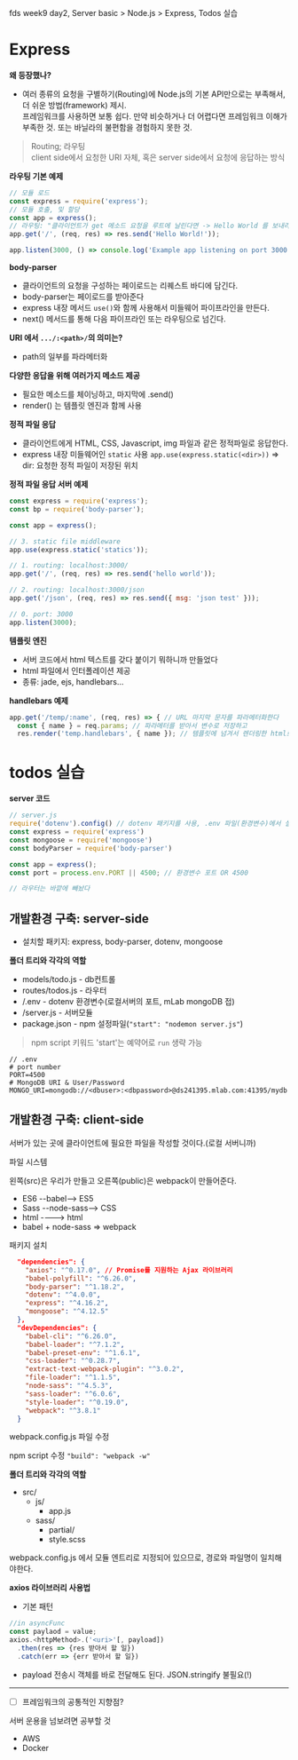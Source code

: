 fds week9 day2, Server basic > Node.js > Express, Todos 실습

# Express

**왜 등장했나?**

* 여러 종류의 요청을 구별하기(Routing)에 Node.js의 기본 API만으로는 부족해서, 더 쉬운 방법(framework) 제시.  
  프레임워크를 사용하면 보통 쉽다. 만약 비슷하거나 더 어렵다면 프레임워크 이해가 부족한 것. 또는 바닐라의 불편함을 경험하지 못한 것.

> Routing; 라우팅  
> client side에서 요청한 URI 자체, 혹은 server side에서 요청에 응답하는 방식

**라우팅 기본 예제**

```js
// 모듈 로드
const express = require('express');
// 모듈 호출, 및 할당
const app = express();
// 라우팅: "클라이언트가 get 메소드 요청을 루트에 날린다면 -> Hello World 를 보내라"
app.get('/', (req, res) => res.send('Hello World!'));

app.listen(3000, () => console.log('Example app listening on port 3000!'));
```

**body-parser**

* 클라이언트의 요청을 구성하는 페이로드는 리퀘스트 바디에 담긴다.
* body-parser는 페이로드를 받아준다
* express 내장 메서드 `use()`와 함께 사용해서 미들웨어 파이프라인을 만든다.
* next() 메서드를 통해 다음 파이프라인 또는 라우팅으로 넘긴다.

**URI 에서 `.../:<path>/`의 의미는?**

* path의 일부를 파라메터화

**다양한 응답을 위해 여러가지 메소드 제공**

* 필요한 메소드를 체이닝하고, 마지막에 .send()
* render() 는 템플릿 엔진과 함께 사용

**정적 파일 응답**

* 클라이언트에게 HTML, CSS, Javascript, img 파일과 같은 정적파일로 응답한다.
* express 내장 미들웨어인 `static` 사용
`app.use(express.static(<dir>))` => dir: 요청한 정적 파일이 저장된 위치

**정적 파일 응답 서버 예제**

```js
const express = require('express');
const bp = require('body-parser');

const app = express();

// 3. static file middleware
app.use(express.static('statics'));

// 1. routing: localhost:3000/
app.get('/', (req, res) => res.send('hello world'));

// 2. routing: localhost:3000/json
app.get('/json', (req, res) => res.send({ msg: 'json test' }));

// 0. port: 3000
app.listen(3000);
```

**템플릿 엔진**

* 서버 코드에서 html 텍스트를 갖다 붙이기 뭐하니까 만들었다
* html 파일에서 인터폴레이션 제공
* 종류: jade, ejs, handlebars...

**handlebars 예제**

```js
app.get('/temp/:name', (req, res) => { // URL 마지막 문자를 파라메터화한다
  const { name } = req.params; // 파라메터를 받아서 변수로 저장하고
  res.render('temp.handlebars', { name }); // 템플릿에 넘겨서 렌더링한 html로 응답.
```

# todos 실습

**server 코드**

```js
// server.js
require('dotenv').config() // dotenv 패키지를 사용, .env 파일(환경변수)에서 설정 로드
const express = require('express')
const mongoose = require('mongoose')
const bodyParser = require('body-parser')

const app = express();
const port = process.env.PORT || 4500; // 환경변수 포트 OR 4500

// 라우터는 바깥에 빼놨다
```

## 개발환경 구축: server-side

* 설치할 패키지: express, body-parser, dotenv, mongoose

**폴더 트리와 각각의 역할**

* models/todo.js - db컨트롤
* routes/todos.js - 라우터
* /.env - dotenv 환경변수(로컬서버의 포트, mLab mongoDB 접)
* /server.js - 서버모듈
* package.json - npm 설정파일(`"start": "nodemon server.js"`)

> npm script 키워드 'start'는 예약어로 `run` 생략 가능

```shell
// .env
# port number
PORT=4500
# MongoDB URI & User/Password
MONGO_URI=mongodb://<dbuser>:<dbpassword>@ds241395.mlab.com:41395/mydb
```

## 개발환경 구축: client-side

서버가 있는 곳에 클라이언트에 필요한 파일을 작성할 것이다.(로컬 서버니까)

파일 시스템

왼쪽(src)은 우리가 만들고 오른쪽(public)은 webpack이 만들어준다.

* ES6 --babel--> ES5
* Sass --node-sass--> CSS
* html ----> html
* babel + node-sass => webpack

패키지 설치

```json
  "dependencies": {
    "axios": "^0.17.0", // Promise를 지원하는 Ajax 라이브러리
    "babel-polyfill": "^6.26.0",
    "body-parser": "^1.18.2",
    "dotenv": "^4.0.0",
    "express": "^4.16.2",
    "mongoose": "^4.12.5"
  },
  "devDependencies": {
    "babel-cli": "^6.26.0",
    "babel-loader": "^7.1.2",
    "babel-preset-env": "^1.6.1",
    "css-loader": "^0.28.7",
    "extract-text-webpack-plugin": "^3.0.2",
    "file-loader": "^1.1.5",
    "node-sass": "^4.5.3",
    "sass-loader": "^6.0.6",
    "style-loader": "^0.19.0",
    "webpack": "^3.8.1"
  }
```

webpack.config.js 파일 수정

npm script 수정 `"build": "webpack -w"`

**폴더 트리와 각각의 역할**

* src/
    * js/
        * app.js
    * sass/
        * partial/
        * style.scss

webpack.config.js 에서 모듈 엔트리로 지정되어 있으므로, 경로와 파일명이 일치해야한다.

**axios 라이브러리 사용법**

* 기본 패턴
```js
//in asyncFunc
const paylaod = value;
axios.<httpMethod>.('<uri>'[, payload])  
  .then(res => {res 받아서 할 일})  
  .catch(err => {err 받아서 할 일})
```
* payload 전송시 객체를 바로 전달해도 된다. JSON.stringify 불필요(!)

---

* [ ] 프레임워크의 공통적인 지향점?

서버 운용을 넘보려면 공부할 것

* AWS
* Docker 